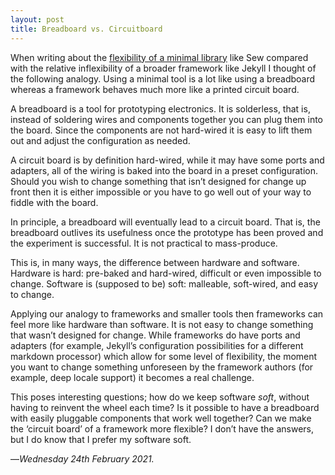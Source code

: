```yaml
---
layout: post
title: Breadboard vs. Circuitboard
---
```


When writing about the [flexibility of a minimal library][fs] like Sew compared with the relative inflexibility of a broader framework like Jekyll I thought of the following analogy. Using a minimal tool is a lot like using a breadboard whereas a framework behaves much more like a printed circuit board.

A breadboard is a tool for prototyping electronics. It is solderless, that is, instead of soldering wires and components together you can plug them into the board. Since the components are not hard-wired it is easy to lift them out and adjust the configuration as needed.

A circuit board is by definition hard-wired, while it may have some ports and adapters, all of the wiring is baked into the board in a preset configuration. Should you wish to change something that isn’t designed for change up front then it is either impossible or you have to go well out of your way to fiddle with the board.

In principle, a breadboard will eventually lead to a circuit board. That is, the breadboard outlives its usefulness once the prototype has been proved and the experiment is successful. It is not practical to mass-produce.

This is, in many ways, the difference between hardware and software. Hardware is hard: pre-baked and hard-wired, difficult or even impossible to change. Software is (supposed to be) soft: malleable, soft-wired, and easy to change.

Applying our analogy to frameworks and smaller tools then frameworks can feel more like hardware than software. It is not easy to change something that wasn’t designed for change. While frameworks do have ports and adapters (for example, Jekyll’s configuration possibilities for a different markdown processor) which allow for some level of flexibility, the moment you want to change something unforeseen by the framework authors (for example, deep locale support) it becomes a real challenge.

This poses interesting questions; how do we keep software _soft_, without having to reinvent the wheel each time? Is it possible to have a breadboard with easily pluggable components that work well together? Can we make the ‘circuit board’ of a framework more flexible? I don’t have the answers, but I do know that I prefer my software soft. 

—*Wednesday 24th February 2021.*

[fs]: https://www.crossingtheruby.com/2021/02/23/sources-of-complexity.html
